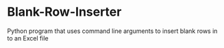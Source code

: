 # Blank-Row-Inserter
Python program that uses command line arguments to insert blank rows in to an Excel file
